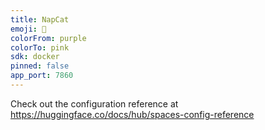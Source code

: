 ```yaml
---
title: NapCat
emoji: 🐠
colorFrom: purple
colorTo: pink
sdk: docker
pinned: false
app_port: 7860
---
```


Check out the configuration reference at https://huggingface.co/docs/hub/spaces-config-reference
